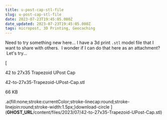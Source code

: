 ```yaml
---
title: u-post-cap-stl-file
slug: u-post-cap-stl-file
date: 2023-07-23T19:45:05.000Z
date_updated: 2023-07-23T19:45:05.000Z
tags: micropost, 3D Printing, Geocaching
---
```


Need to try something new here... I have a 3d print `.stl` model file that I want to share with others.  I wonder if I can do that here as an attachment?  Let's try... 

[

42 to 27x35 Trapezoid UPost Cap

42-to-27x35-Trapezoid-UPost-Cap.stl

66 KB

.a{fill:none;stroke:currentColor;stroke-linecap:round;stroke-linejoin:round;stroke-width:1.5px;}download-circle
](__GHOST_URL__/content/files/2023/07/42-to-27x35-Trapezoid-UPost-Cap.stl)
